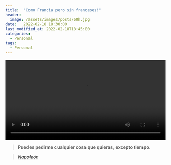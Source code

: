 ```yaml
---
title:  "Como Francia pero sin franceses!" 
header:
  image: /assets/images/posts/60h.jpg
date:   2022-02-18 18:30:00
last_modified_at: 2022-02-18T18:45:00
categories:
  - Personal
tags:
  - Personal
---
```


<div class="lordvideo">
   <video  style="display:block; width:100%; height:auto;" controls loop="loop">
       <source src="{{ site.baseurl }}/assets/videos/60h.mp4" type="video/mp4" />
   </video>
</div>

> **Puedes pedirme cualquier cosa que quieras, excepto tiempo.**

> <cite><a href="https://es.wikipedia.org/wiki/Napole%C3%B3n_Bonaparte" target="_blank">Napoleón</a></cite>
